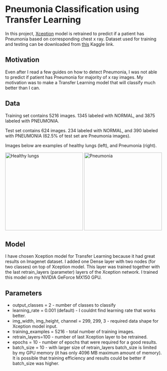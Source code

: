 # Pneumonia Classification using Transfer Learning
In this project, [Xception](https://arxiv.org/abs/1610.02357) model is retrained to predict if a patient has Pneumonia based on corresponding chest x ray. Dataset used for training and testing can be downloaded from [this](https://www.kaggle.com/paultimothymooney/chest-xray-pneumonia) Kaggle link. 

## Motivation
Even after I read a few guides on how to detect Pneumonia, I was not able to predict if patient has Pneumonia for majority of x ray images. My motivation was to make a Transfer Learning model that will classify much better than I can.

## Data
Training set contains 5216 images. 1345 labeled with NORMAL, and 3875 labeled with PNEUMONIA.

Test set contains 624 images. 234 labeled with NORMAL, and 390 labeled with PNEUMONIA (62.5% of test set are Pneumonia images).

Images below are examples of healthy lungs (left), and Pneumonia (right).

<img src="https://user-images.githubusercontent.com/43140432/68776245-10e71d00-0630-11ea-900a-ad4298bcc6f1.jpeg" title="Healthy lungs" width="250" height="250"> <img src="https://user-images.githubusercontent.com/43140432/68778091-f498af80-0632-11ea-9a8e-e6ed1c926f6a.jpeg" title="Pneumonia" width="250" height="250">

## Model
I have chosen Xception model for Transfer Learning because it had great results on Imagenet dataset. I added one Dense layer with two nodes (for two classes) on top of Xception model. This layer was trained together with the last retrain_layers (parameter) layers of the Xception network. I trained this model on my NVIDIA GeForce MX150 GPU. 

## Parameters
* output_classes = 2 - number of classes to classify
* learning_rate = 0.001 (default) - I couldnt find learning rate that works better.
* img_width, img_height, channel = 299, 299, 3 - required data shape for Xception model input.
* training_examples = 5216 - total number of training images.
* retrain_layers=100 - number of last Xception layer to be retrained.
* epochs = 10 - number of epochs that were required for a good results.
* batch_size = 10 - with larger size of retrain_layers batch_size is limited by my GPU memory (it has only 4096 MB maximum amount of memory). It is possible that training efficiency and results could be better if batch_size was higher.
